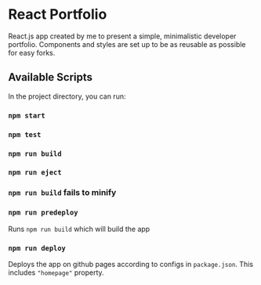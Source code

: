 # React Portfolio

React.js app created by me to present a simple, minimalistic developer portfolio.
Components and styles are set up to be as reusable as possible for easy forks.

## Available Scripts

In the project directory, you can run:

### `npm start`

### `npm test`

### `npm run build`

### `npm run eject`

### `npm run build` fails to minify

### `npm run predeploy`

Runs `npm run build` which will build the app

### `npm run deploy`

Deploys the app on github pages according to configs in `package.json`.
This includes `"homepage"` property.
